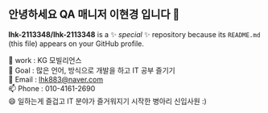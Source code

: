 ## 안녕하세요 QA 매니저 이현경 입니다 👋


**lhk-2113348/lhk-2113348** is a ✨ _special_ ✨ repository because its `README.md` (this file) appears on your GitHub profile.

🔭 work : KG 모빌리언스  
🌱 Goal : 많은 언어, 방식으로 개발을 하고 IT 공부 즐기기  
💬 Email : lhk883@naver.com  
📫 Phone : 010-4161-2690  
😄 일하는게 즐겁고 IT 분야가 즐거워지기 시작한 병아리 신입사원 :)

